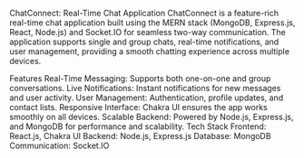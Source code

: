 ChatConnect: Real-Time Chat Application
ChatConnect is a feature-rich real-time chat application built using the MERN stack (MongoDB, Express.js, React, Node.js) and Socket.IO for seamless two-way communication. The application supports single and group chats, real-time notifications, and user management, providing a smooth chatting experience across multiple devices.

Features
Real-Time Messaging: Supports both one-on-one and group conversations.
Live Notifications: Instant notifications for new messages and user activity.
User Management: Authentication, profile updates, and contact lists.
Responsive Interface: Chakra UI ensures the app works smoothly on all devices.
Scalable Backend: Powered by Node.js, Express.js, and MongoDB for performance and scalability.
Tech Stack
Frontend: React.js, Chakra UI
Backend: Node.js, Express.js
Database: MongoDB
Communication: Socket.IO

